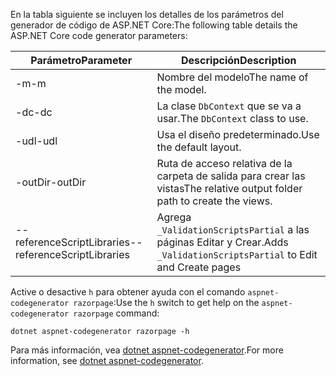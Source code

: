 <a name="codegenerator"></a> <span data-ttu-id="4b7f3-101">En la tabla siguiente se incluyen los detalles de los parámetros del generador de código de ASP.NET Core:</span><span class="sxs-lookup"><span data-stu-id="4b7f3-101">The following table details the ASP.NET Core code generator parameters:</span></span>

| <span data-ttu-id="4b7f3-102">Parámetro</span><span class="sxs-lookup"><span data-stu-id="4b7f3-102">Parameter</span></span>               | <span data-ttu-id="4b7f3-103">Descripción</span><span class="sxs-lookup"><span data-stu-id="4b7f3-103">Description</span></span>|
| ----------------- | ------------ |
| <span data-ttu-id="4b7f3-104">-m</span><span class="sxs-lookup"><span data-stu-id="4b7f3-104">-m</span></span>  | <span data-ttu-id="4b7f3-105">Nombre del modelo</span><span class="sxs-lookup"><span data-stu-id="4b7f3-105">The name of the model.</span></span> |
| <span data-ttu-id="4b7f3-106">-dc</span><span class="sxs-lookup"><span data-stu-id="4b7f3-106">-dc</span></span>  | <span data-ttu-id="4b7f3-107">La clase `DbContext` que se va a usar.</span><span class="sxs-lookup"><span data-stu-id="4b7f3-107">The `DbContext` class to use.</span></span> |
| <span data-ttu-id="4b7f3-108">-udl</span><span class="sxs-lookup"><span data-stu-id="4b7f3-108">-udl</span></span> | <span data-ttu-id="4b7f3-109">Usa el diseño predeterminado.</span><span class="sxs-lookup"><span data-stu-id="4b7f3-109">Use the default layout.</span></span> |
| <span data-ttu-id="4b7f3-110">-outDir</span><span class="sxs-lookup"><span data-stu-id="4b7f3-110">-outDir</span></span> | <span data-ttu-id="4b7f3-111">Ruta de acceso relativa de la carpeta de salida para crear las vistas</span><span class="sxs-lookup"><span data-stu-id="4b7f3-111">The relative output folder path to create the views.</span></span> |
| <span data-ttu-id="4b7f3-112">--referenceScriptLibraries</span><span class="sxs-lookup"><span data-stu-id="4b7f3-112">--referenceScriptLibraries</span></span> | <span data-ttu-id="4b7f3-113">Agrega `_ValidationScriptsPartial` a las páginas Editar y Crear.</span><span class="sxs-lookup"><span data-stu-id="4b7f3-113">Adds `_ValidationScriptsPartial` to Edit and Create pages</span></span> |

<span data-ttu-id="4b7f3-114">Active o desactive `h` para obtener ayuda con el comando `aspnet-codegenerator razorpage`:</span><span class="sxs-lookup"><span data-stu-id="4b7f3-114">Use the `h` switch to get help on the `aspnet-codegenerator razorpage` command:</span></span>

```dotnetcli
dotnet aspnet-codegenerator razorpage -h
```

<span data-ttu-id="4b7f3-115">Para más información, vea [dotnet aspnet-codegenerator](xref:fundamentals/tools/dotnet-aspnet-codegenerator).</span><span class="sxs-lookup"><span data-stu-id="4b7f3-115">For more information, see [dotnet aspnet-codegenerator](xref:fundamentals/tools/dotnet-aspnet-codegenerator).</span></span>
